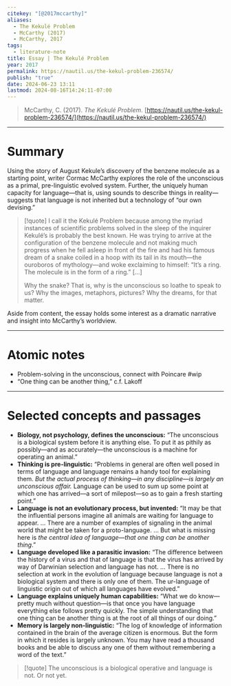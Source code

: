 ```yaml
---
citekey: "[@2017mccarthy]"
aliases:
  - The Kekulé Problem
  - McCarthy (2017)
  - McCarthy, 2017
tags:
  - literature-note
title: Essay | The Kekulé Problem
year: 2017
permalink: https://nautil.us/the-kekul-problem-236574/
publish: "true"
date: 2024-06-23 13:11
lastmod: 2024-08-16T14:24:11-07:00
---
```

> McCarthy, C. (2017). _The Kekulé Problem_. [https://nautil.us/the-kekul-problem-236574/](https://nautil.us/the-kekul-problem-236574/)

---
# Summary

Using the story of August Kekule’s discovery of the benzene molecule as a starting point, writer Cormac McCarthy explores the role of the unconscious as a primal, pre-linguistic evolved system. Further, the uniquely human capacity for language—that is, using sounds to describe things in reality—suggests that language is not inherited but a technology of “our own devising.”

>[!quote]
>I call it the Kekulé Problem because among the myriad instances of scientific problems solved in the sleep of the inquirer Kekulé’s is probably the best known. He was trying to arrive at the configuration of the benzene molecule and not making much progress when he fell asleep in front of the fire and had his famous dream of a snake coiled in a hoop with its tail in its mouth—the ouroboros of mythology—and woke exclaiming to himself: “It’s a ring. The molecule is in the form of a ring.” \[...]
>
>Why the snake? That is, why is the unconscious so loathe to speak to us? Why the images, metaphors, pictures? Why the dreams, for that matter.

Aside from content, the essay holds some interest as a dramatic narrative and insight into McCarthy’s worldview.

---
# Atomic notes

- Problem-solving in the unconscious, connect with Poincare #wip 
- “One thing can be another thing,” c.f. Lakoff

---
# Selected concepts and passages

- **Biology, not psychology, defines the unconscious:** “The unconscious is a biological system before it is anything else. To put it as pithily as possibly—and as accurately—the unconscious is a machine for operating an animal.”
- **Thinking is pre-linguistic:** “Problems in general are often well posed in terms of language and language remains a handy tool for explaining them. *But the actual process of thinking—in any discipline—is largely an unconscious affair.* Language can be used to sum up some point at which one has arrived—a sort of milepost—so as to gain a fresh starting point.”
- **Language is not an evolutionary process, but invented:** “It may be that the influential persons imagine all animals are waiting for language to appear. … There are a number of examples of signaling in the animal world that might be taken for a proto-language. … But what is missing here is *the central idea of language—that one thing can be another thing*.”
- **Language developed like a parasitic invasion:** “The difference between the history of a virus and that of language is that the virus has arrived by way of Darwinian selection and language has not. … There is no selection at work in the evolution of language because language is not a biological system and there is only one of them. The ur-language of linguistic origin out of which all languages have evolved.”
- **Language explains uniquely human capabilities:** “What we do know—pretty much without question—is that once you have language everything else follows pretty quickly. The simple understanding that one thing can be another thing is at the root of all things of our doing.”
- **Memory is largely non-linguistic:** “The log of knowledge of information contained in the brain of the average citizen is enormous. But the form in which it resides is largely unknown. You may have read a thousand books and be able to discuss any one of them without remembering a word of the text.”

>[!quote]
>The unconscious is a biological operative and language is not. Or not yet.





